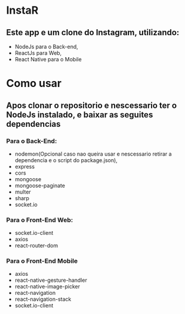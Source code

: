 # InstaR

## Este app e um clone do Instagram, utilizando:

* NodeJs para o Back-end,
* ReactJs para Web,
* React Native para o Mobile


# Como usar

## Apos clonar o repositorio e nescessario ter o NodeJs instalado, e baixar as seguites dependencias

### Para o Back-End:

* nodemon(Opcional caso nao queira usar e nescessario retirar a dependencia e o script do package.json),
* express
* cors
* mongoose
* mongoose-paginate
* multer
* sharp
* socket.io

### Para o Front-End Web:

* socket.io-client
* axios
* react-router-dom

### Para o Front-End Mobile

* axios
* react-native-gesture-handler
* react-native-image-picker
* react-navigation
* react-navigation-stack
* socket.io-client
